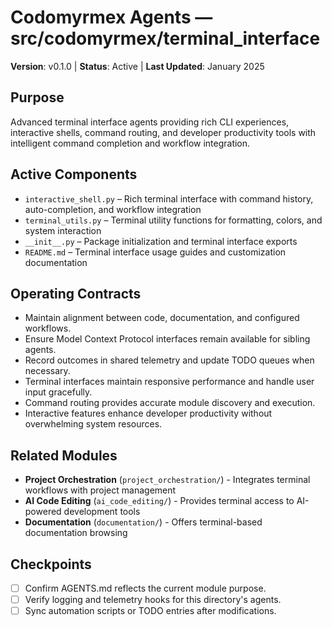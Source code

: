 # Codomyrmex Agents — src/codomyrmex/terminal_interface

**Version**: v0.1.0 | **Status**: Active | **Last Updated**: January 2025

## Purpose
Advanced terminal interface agents providing rich CLI experiences, interactive shells, command routing, and developer productivity tools with intelligent command completion and workflow integration.

## Active Components
- `interactive_shell.py` – Rich terminal interface with command history, auto-completion, and workflow integration
- `terminal_utils.py` – Terminal utility functions for formatting, colors, and system interaction
- `__init__.py` – Package initialization and terminal interface exports
- `README.md` – Terminal interface usage guides and customization documentation

## Operating Contracts
- Maintain alignment between code, documentation, and configured workflows.
- Ensure Model Context Protocol interfaces remain available for sibling agents.
- Record outcomes in shared telemetry and update TODO queues when necessary.
- Terminal interfaces maintain responsive performance and handle user input gracefully.
- Command routing provides accurate module discovery and execution.
- Interactive features enhance developer productivity without overwhelming system resources.

## Related Modules
- **Project Orchestration** (`project_orchestration/`) - Integrates terminal workflows with project management
- **AI Code Editing** (`ai_code_editing/`) - Provides terminal access to AI-powered development tools
- **Documentation** (`documentation/`) - Offers terminal-based documentation browsing

## Checkpoints
- [ ] Confirm AGENTS.md reflects the current module purpose.
- [ ] Verify logging and telemetry hooks for this directory's agents.
- [ ] Sync automation scripts or TODO entries after modifications.
